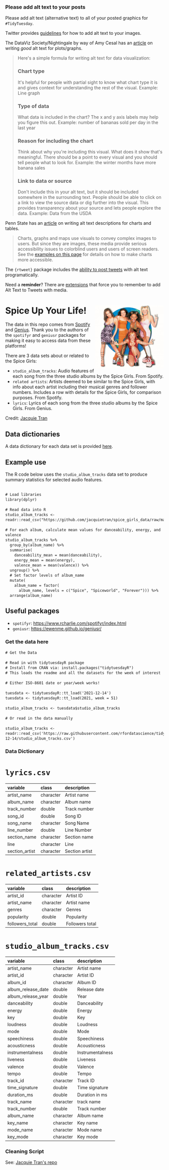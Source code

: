 ### Please add alt text to your posts

Please add alt text (alternative text) to all of your posted graphics for `#TidyTuesday`. 

Twitter provides [guidelines](https://help.twitter.com/en/using-twitter/picture-descriptions) for how to add alt text to your images.

The DataViz Society/Nightingale by way of Amy Cesal has an [article](https://medium.com/nightingale/writing-alt-text-for-data-visualization-2a218ef43f81) on writing _good_ alt text for plots/graphs.

> Here's a simple formula for writing alt text for data visualization:
> ### Chart type
> It's helpful for people with partial sight to know what chart type it is and gives context for understanding the rest of the visual.
> Example: Line graph
> ### Type of data
> What data is included in the chart? The x and y axis labels may help you figure this out.
> Example: number of bananas sold per day in the last year
> ### Reason for including the chart
> Think about why you're including this visual. What does it show that's meaningful. There should be a point to every visual and you should tell people what to look for.
> Example: the winter months have more banana sales
> ### Link to data or source
> Don't include this in your alt text, but it should be included somewhere in the surrounding text. People should be able to click on a link to view the source data or dig further into the visual. This provides transparency about your source and lets people explore the data.
> Example: Data from the USDA

Penn State has an [article](https://accessibility.psu.edu/images/charts/) on writing alt text descriptions for charts and tables.

> Charts, graphs and maps use visuals to convey complex images to users. But since they are images, these media provide serious accessibility issues to colorblind users and users of screen readers. See the [examples on this page](https://accessibility.psu.edu/images/charts/) for details on how to make charts more accessible.

The `{rtweet}` package includes the [ability to post tweets](https://docs.ropensci.org/rtweet/reference/post_tweet.html) with alt text programatically.

Need a **reminder**? There are [extensions](https://chrome.google.com/webstore/detail/twitter-required-alt-text/fpjlpckbikddocimpfcgaldjghimjiik/related) that force you to remember to add Alt Text to Tweets with media.

# Spice Up Your Life!  <img src="https://raw.githubusercontent.com/jacquietran/spice_girls_data/main/mcdspwo_ec013-2000_cropped.jpg" align="right" height="200" alt ='Spice girls ensemble. It is the 5 spice girls against a blue circle background'/>

The data in this repo comes from [Spotify](https://www.spotify.com) and [Genius](https://www.genius.com). Thank you to the authors of the `spotifyr` and `geniusr` packages for making it easy to access data from these platforms!

There are 3 data sets about or related to the Spice Girls:

- `studio_album_tracks`: Audio features of each song from the three studio albums by the Spice Girls. From Spotify.
- `related artists`:  Artists deemed to be similar to the Spice Girls, with info about each artist including their musical genres and follower numbers. Includes a row with details for the Spice Girls, for comparison purposes. From Spotify.
- `lyrics`: Lyrics of each song from the three studio albums by the Spice Girls. From Genius.

Credit: [Jacquie Tran](https://www.twitter.com/jacquietran)

## Data dictionaries

A data dictionary for each data set is provided [here](https://github.com/jacquietran/spice_girls_data/blob/main/data_dictionaries.md).

## Example use

The R code below uses the `studio_album_tracks` data set to produce summary statistics for selected audio features.

```{r, message = FALSE}

# Load libraries
library(dplyr)

# Read data into R
studio_album_tracks <- readr::read_csv("https://github.com/jacquietran/spice_girls_data/raw/main/data/studio_album_tracks.csv")

# For each album, calculate mean values for danceability, energy, and valence
studio_album_tracks %>%
  group_by(album_name) %>%
  summarise(
    danceability_mean = mean(danceability),
    energy_mean = mean(energy),
    valence_mean = mean(valence)) %>%
  ungroup() %>%
  # Set factor levels of album_name
  mutate(
    album_name = factor(
      album_name, levels = c("Spice", "Spiceworld", "Forever"))) %>%
  arrange(album_name)

```


## Useful packages

- `spotifyr`: https://www.rcharlie.com/spotifyr/index.html
- `geniusr`: https://ewenme.github.io/geniusr/

### Get the data here

```{r}
# Get the Data

# Read in with tidytuesdayR package 
# Install from CRAN via: install.packages("tidytuesdayR")
# This loads the readme and all the datasets for the week of interest

# Either ISO-8601 date or year/week works!

tuesdata <- tidytuesdayR::tt_load('2021-12-14')
tuesdata <- tidytuesdayR::tt_load(2021, week = 51)

studio_album_tracks <- tuesdata$studio_album_tracks

# Or read in the data manually

studio_album_tracks <- readr::read_csv('https://raw.githubusercontent.com/rfordatascience/tidytuesday/main/data/2021/2021-12-14/studio_album_tracks.csv')

```
### Data Dictionary

# `lyrics.csv`

|variable       |class     |description |
|:--------------|:---------|:-----------|
|artist_name    |character | Artist name |
|album_name     |character | Album name |
|track_number   |double    | Track number |
|song_id        |double    | Song ID |
|song_name      |character |Song Name    |
|line_number    |double    | Line Number  |
|section_name   |character | Section name  |
|line           |character | Line|
|section_artist |character |Section artist|

# `related_artists.csv`

|variable        |class     |description |
|:---------------|:---------|:-----------|
|artist_id       |character | Artist ID |
|artist_name     |character | Artist name  |
|genres          |character | Genres |
|popularity      |double    | Popularity    |
|followers_total |double    | Followers total |

# `studio_album_tracks.csv`

|variable           |class     |description |
|:------------------|:---------|:-----------|
|artist_name        |character |Artist name|
|artist_id          |character | Artist ID  |
|album_id           |character | Album ID   |
|album_release_date |double    | Release date  |
|album_release_year |double    | Year |
|danceability       |double    | Danceability        |
|energy             |double    | Energy |
|key                |double    | Key    |
|loudness           |double    | Loudness        |
|mode               |double    | Mode   |
|speechiness        |double    |Speechiness       |
|acousticness       |double    | Acousticness  |
|instrumentalness   |double    | Instrumentalness|
|liveness           |double    | Liveness |
|valence            |double    | Valence    |
|tempo              |double    | Tempo    |
|track_id           |character | Track ID      |
|time_signature     |double    | Time signature   |
|duration_ms        |double    | Duration in ms  |
|track_name         |character |track name|
|track_number       |double    | Track  number    |
|album_name         |character | Album name  |
|key_name           |character | Key name  |
|mode_name          |character | Mode name   |
|key_mode           |character | Key mode  |

### Cleaning Script

See: [Jacquie Tran's repo](https://github.com/jacquietran/spice_girls_data)
